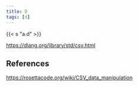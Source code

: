 ```yaml
---
title: D
tags: [d]
---
```


{{< s "a.d" >}}

<https://dlang.org/library/std/csv.html>

## References

<https://rosettacode.org/wiki/CSV_data_manipulation>
